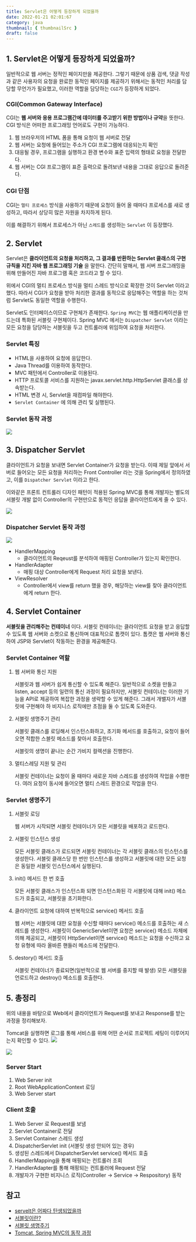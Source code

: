```yaml
---
title: Servlet은 어떻게 등장하게 되었을까
date: 2022-01-21 02:01:67
category: java
thumbnail: { thumbnailSrc }
draft: false
---
```


## 1. Servlet은 어떻게 등장하게 되었을까?

일반적으로 웹 서버는 정적인 페이지만을 제공한다. 그렇기 때문에 상품 검색, 댓글 작성과 같은 사용자의 요청을 완료한 동적인 페이지를 제공하기 위해서는 동적인 처리를 담당할 무언가가 필요했고, 이러한 역할을 담당하는 `CGI`가 등장하게 되었다.

### CGI(Common Gateway Interface)

CGI는 **웹 서버와 응용 프로그램간에 데이터를 주고받기 위한 방법이나 규약**을 뜻한다. CGI 방식은 어떠한 프로그래밍 언어로도 구현이 가능하다.

1. 웹 브라우저의 HTML 폼을 통해 요청이 웹 서버로 전달
2. 웹 서버는 요청에 들어있는 주소가 CGI 프로그램에 대응되는지 확인
3. 대응될 경우, 프로그램을 실행하고 환경 변수와 표준 입력의 형태로 요청을 전달한다.
4. 웹 서버는 CGI 프로그램이 표준 출력으로 돌려보낸 내용을 그대로 응답으로 돌려준다.

### CGI 단점

CGI는 `멀티 프로세스` 방식을 사용하기 때문에 요청이 들어 올 때마다 프로세스를 새로 생성하고, 따라서 상당히 많은 자원을 차지하게 된다.

이를 해결하기 위해서 프로세스가 아닌 `스레드`를 생성하는 `Servlet` 이 등장했다.



## 2. Servlet

Servlet은 **클라이언트의 요청을 처리하고, 그 결과를 반환하는 Servlet 클래스의 구현 규칙을 지킨 자바 웹 프로그래밍 기술** 을 말한다. 간단히 말해서, 웹 서버 프로그래밍을 위해 만들어진 자바 프로그램 혹은 코드라고 할 수 있다.

위에서 CGI의 멀티 프로세스 방식을 멀티 스레드 방식으로 확장한 것이 Servlet 이라고 했다. 따라서 CGI가 요청을 받아 처리한 결과를 동적으로 응답해주는 역할을 하는 것처럼 Servlet도 동일한 역할을 수행한다.

Servlet도 인터페이스이므로 구현체가 존재한다. `Spring MVC`는 웹 애플리케이션을 만드는데 특화된 서블릿 구현체이다. Spring MVC 에서는 `Dispatcher Servlet` 이라는 모든 요청을 담당하는 서블릿을 두고 컨트롤러에 위임하여 요청을 처리한다.


### Servlet 특징

- HTML을 사용하여 요청에 응답한다.
- Java Thread를 이용하여 동작한다.
- MVC 패턴에서 Controller로 이용된다.
- HTTP 프로토콜 서비스를 지원하는 javax.servlet.http.HttpServlet 클래스를 상속받는다.
- HTML 변경 시, Servlet을 재컴파일 해야한다.
- `Servlet Container` 에 의해 관리 및 실행된다.

### Servlet 동작 과정

<img src="./images/servlet/1.png">


## 3. Dispatcher Servlet
클라이언트가 요청을 보내면 Servlet Container가 요청을 받는다. 이때 제일 앞에서 서버로 들어오는 모든 요청을 처리하는 Front Controller 라는 것을 Spring에서 정의하였고, 이를 `Dispatcher Servlet` 이라고 한다.

이와같은 프론트 컨트롤러 디자인 패턴이 적용된 Spring MVC를 통해 개발자는 별도의 서블릿 개발 없이 Controller의 구현만으로 동적인 응답을 클라이언트에게 줄 수 있다.

<img src="./images/servlet/dispatcher-servlet.png">



### Dispatcher Servlet 동작 과정

<img src="./images/servlet/dispatcher-servlet-flow.png">

- HandlerMapping
   - 클라이언트의 Reqeust를 분석하여 매핑된 Controller가 있는지 확인한다.
- HandlerAdapter
   - 매핑 대상 Controller에게 Request 처리 요청을 보낸다.
- ViewResolver
   - Controller에서 view를 return 했을 경우, 해당하는 view를 찾아 클라이언트에게 return 한다.

## 4. Servlet Container

**서블릿을 관리해주는 컨테이너** 이다. 서블릿 컨테이너는 클라이언트 요청을 받고 응답할 수 있도록 웹 서버와 소켓으로 통신하며 대표적으로 톰캣이 있다. 톰캣은 웹 서버와 통신하여 JSP와 Servlet이 작동하는 환경을 제공해준다. 

### Servlet Container 역할

1. 웹 서버와 통신 지원

   서블릿과 웹 서버가 쉽게 통신할 수 있도록 해준다. 일반적으로 소켓을 만들고 listen, accept 등의 일련의 통신 과정이 필요하지만, 서블릿 컨테이너는 이러한 기능을 API로 제공하여 복잡한 과정을 생략할 수 있게 해준다. 그래서 개밸자가 서블릿에 구현해야 하 비지니스 로직에만 초점을 둘 수 있도록 도와준다.

2. 서블릿 생명주기 관리

   서블릿 클래스를 로딩해서 인스턴스화하고, 초기화 메서드를 호출하고, 요청이 들어오면 적합한 스블릿 메소드를 찾아서 호출한다.

   서블릿의 생명이 끝나는 순간 가비지 컬렉션을 진행한다.

3. 멀티스레딩 지원 및 관리

   서블릿 컨테이너는 요청이 올 때마다  새로운 자바 스레드를 생성하여 작업을 수행한다. 여러 요청이 동시에 들어오면 멀티 스레드 환경으로 작업을 한다.

   

### Servlet 생명주기

1. 서블릿 로딩

   웹 서버가 시작되면 서블릿 컨테이너가 모든 서블릿을 배포하고 로드한다.

2. 서블릿 인스턴스 생성

   모든 서블릿 클래스가 로드되면 서블릿 컨테이너는 각 서블릿 클래스의 인스턴스를 생성한다. 서블릿 클래스당 한 번만 인스턴스를 생성하고 서블릿에 대한 모든 요청은 동일한 서블릿 인스턴스에서 실행된다.

3. init() 메서드 한 번 호출

   모든 서블릿 클래스가 인스턴스화 되면 인스턴스화된 각 서블릿에 대해 init() 메소드가 호출되고, 서블릿을 초기화한다.

4. 클라이언트 요청에 대하여 반복적으로 service() 메서드 호출

   웹 서버는 서블릿에 대한 요청을 수신할 때마다 service() 메소드를 호출하는 새 스레드를 생성한다. 서블릿이 GenericServlet이면 요청은 service() 메소드 자체에 의해 제공되고, 서블릿이 HttpServlet이면 service() 메소드는 요청을 수신하고 요청 유형에 따라 올바른 핸들러 메소드에 전달한다.

5. destory() 메서드 호출

   서블릿 컨테이너가 종료되면(일반적으로 웹 서버를 중지할 때 발생) 모든 서블릿을 언로드하고 destroy() 메소드를 호출한다.


## 5. 총정리
 위의 내용을 바탕으로 Web에서 클라이언트가 Request를 보내고 Response를 받는 과정을 정리해보자.

Tomcat을 실행하면 로그를 통해 서비스를 위해 어떤 순서로 프로젝트 세팅이 이루어지는지 확인할 수 있다.
 <img src="./images/servlet/debug-log.png">

<img src="./images/servlet/flow.png">

### Server Start
1. Web Server init
2. Root WebApplicationContext 로딩
3. Web Server start
 
### Client 호출
1. Web Server 로 Request를 보냄
2. Servlet Container로 전달
3. Servlet Container 스레드 생성
4. DispatcherServlet init (서블릿 생성 안되어 있는 경우)
5. 생성된 스레드에서 DispatcherServlet service() 메서드 호출
6. HandlerMapping을 통해 매핑되는 컨트롤러 조회
7. HandlerAdapter를 통해 매핑되는 컨트롤러에 Request 전달
8. 개발자가 구현한 비지니스 로직(Controller -> Service -> Respository) 동작



## 참고

- [servelt은 어짜다 탄생되었을까](https://velog.io/@adam2/Servelt%EC%9D%80-%EC%96%B4%EC%A9%8C%EB%8B%A4-%ED%83%84%EC%83%9D%EB%90%98%EC%97%88%EC%9D%84%EA%B9%8C)
- [서블릿이란?](https://mangkyu.tistory.com/14)
- [서블릿 생명주기](https://beginnersbook.com/2013/05/servlet-life-cycle/)
- [Tomcat, Spring MVC의 동작 과정](https://taes-k.github.io/2020/02/16/servlet-container-spring-container/)
